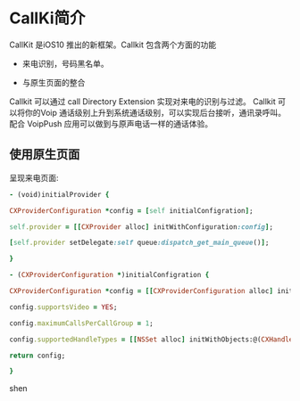 # CallKi简介

CallKit 是iOS10 推出的新框架。Callkit 包含两个方面的功能

* 来电识别，号码黑名单。

* 与原生页面的整合


Callkit 可以通过 call Directory Extension 实现对来电的识别与过滤。
Callkit 可以将你的Voip 通话级别上升到系统通话级别，可以实现后台接听，通讯录呼叫。
        配合 VoipPush 应用可以做到与原声电话一样的通话体验。

## 使用原生页面

呈现来电页面:



```ruby
- (void)initialProvider {

CXProviderConfiguration *config = [self initialConfigration];

self.provider = [[CXProvider alloc] initWithConfiguration:config];

[self.provider setDelegate:self queue:dispatch_get_main_queue()];

}

- (CXProviderConfiguration *)initialConfigration {

CXProviderConfiguration *config = [[CXProviderConfiguration alloc] initWithLocalizedName:self.appName];

config.supportsVideo = YES;

config.maximumCallsPerCallGroup = 1;

config.supportedHandleTypes = [[NSSet alloc] initWithObjects:@(CXHandleTypePhoneNumber), nil];

return config;

}

```

shen

